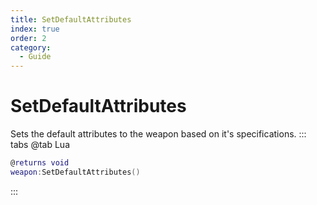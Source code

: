```yaml
---
title: SetDefaultAttributes
index: true
order: 2
category:
  - Guide
---
```


# SetDefaultAttributes
Sets the default attributes to the weapon based on it's specifications.
::: tabs
@tab Lua
```lua
@returns void
weapon:SetDefaultAttributes()
```

:::